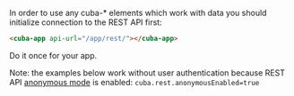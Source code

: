 In order to use any cuba-* elements which work with data you should 
initialize connection to the REST API first:
```html
<cuba-app api-url="/app/rest/"></cuba-app>
```
Do it once for your app. 

Note: the examples below work without user authentication because REST API 
[anonymous mode](https://doc.cuba-platform.com/manual-latest/rest_api_v2_anonymous.html) is enabled: 
`cuba.rest.anonymousEnabled=true`